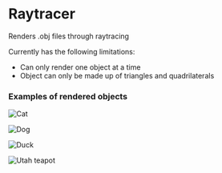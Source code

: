 # Raytracer
Renders .obj files through raytracing

Currently has the following limitations:
* Can only render one object at a time
* Object can only be made up of triangles and quadrilaterals

### Examples of rendered objects

![Cat](https://i.imgur.com/6xnnOlC.png)

![Dog](https://i.imgur.com/wjs189q.png)

![Duck](https://i.imgur.com/Dxz6TPU.png)

![Utah teapot](https://i.imgur.com/l3W3tWg.gif)
